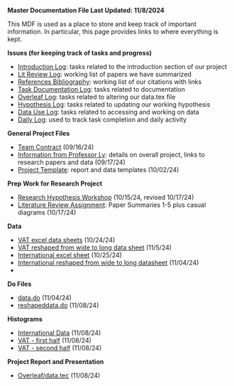 **Master Documentation File Last Updated: 11/8/2024**

This MDF is used as a place to store and keep track of important information. In particular, this page provides links to where everything is kept.

**Issues (for keeping track of tasks and progress)**
- [Introduction Log](https://github.com/ecn310/course-project-taxes-tariffs/issues/14): tasks related to the introduction section of our project
- [Lit Review Log](https://github.com/ecn310/course-project-taxes-tariffs/issues/13): working list of papers we have summarized
- [References Bibliography](https://github.com/ecn310/course-project-taxes-tariffs/issues/12): working list of our citations with links
- [Task Documentation Log](https://github.com/ecn310/course-project-taxes-tariffs/issues/11): tasks related to documentation
- [Overleaf Log](https://github.com/ecn310/course-project-taxes-tariffs/issues/10): tasks related to altering our data.tex file
- [Hypothesis Log](https://github.com/ecn310/course-project-taxes-tariffs/issues/9): tasks related to updating our working hypothesis
- [Data Use Log](https://github.com/ecn310/course-project-taxes-tariffs/issues/6): tasks related to accessing and working on data 
- [Daily Log](https://github.com/ecn310/course-project-taxes-tariffs/issues/2): used to track task completion and daily activity

**General Project Files**
- [Team Contract](https://github.com/ecn310/course-project-taxes-tariffs/commit/573116106536af54f7cdf3c9edcc4cb4ace205ec) (09/16/24)
- [Information from Professor Ly](https://github.com/ecn310/course-project-taxes-tariffs/discussions/3): details on overall project, links to research papers and data (09/17/24)
- [Project Template](https://github.com/ecn310/course-project-taxes-tariffs/commit/8ea0d8f8fa678f77800c9494918ecb0e3fbd8019): report and data templates (10/02/24)

**Prep Work for Research Project**
- [Research Hypothesis Workshop](https://github.com/ecn310/exercises/discussions/9) (10/15/24, revised 10/17/24)
- [Literature Review Assignment](https://github.com/ecn310/course-project-taxes-tariffs/commit/16153f270d9c6cc567da6c62e6b3c3319a7c1b23): Paper Summaries 1-5 plus casual diagrams (10/17/24)

**Data**
- [VAT excel data sheets](https://github.com/ecn310/course-project-taxes-tariffs/commit/464ab411acff92f4e57ef87689d7cf7acf1de296) (10/24/24)
- [VAT reshaped from wide to long data sheet](https://github.com/ecn310/course-project-taxes-tariffs/commit/cc891cfec48f11c6a0b9c1aeb2ae980147232ff4) (11/5/24)
- [International excel sheet](https://github.com/ecn310/course-project-taxes-tariffs/commit/464ab411acff92f4e57ef87689d7cf7acf1de296) (10/25/24)
- [International reshaped from wide to long datasheet](https://github.com/ecn310/course-project-taxes-tariffs/commit/cc891cfec48f11c6a0b9c1aeb2ae980147232ff4) (11/04/24)
- 

**Do Files**
- [data.do](https://github.com/ecn310/course-project-taxes-tariffs/commit/cc891cfec48f11c6a0b9c1aeb2ae980147232ff4) (11/04/24)
- [reshapeddata.do](https://github.com/ecn310/course-project-taxes-tariffs/commit/61a608c42df1dbc2b82312aca8b4993164ef493d) (11/08/24)

**Histograms**
- [International Data](https://github.com/ecn310/course-project-taxes-tariffs/commit/a52bb0eeafbf182f9a6a609fd6bec02c99cc98e2) (11/08/24)
- [VAT - first half](https://github.com/ecn310/course-project-taxes-tariffs/commit/9ca07d5e1833d78ec8658ed3b542bdc39512a84e) (11/08/24)
- [VAT - second half](https://github.com/ecn310/course-project-taxes-tariffs/commit/9ca07d5e1833d78ec8658ed3b542bdc39512a84e) (11/08/24)

**Project Report and Presentation**
- [Overleaf/data.tec](https://github.com/ecn310/course-project-taxes-tariffs/commit/d547e02b39f881081f3e430e7d270678faf70f97) (11/08/24)
